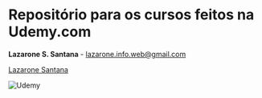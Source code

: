 # Repositório para os cursos feitos na Udemy.com

**Lazarone S. Santana** - <lazarone.info.web@gmail.com>

[Lazarone Santana](http://lazaronesantana.com)

![Udemy](https://www.udemy.com/staticx/udemy/images/v6/logo-coral.svg)

